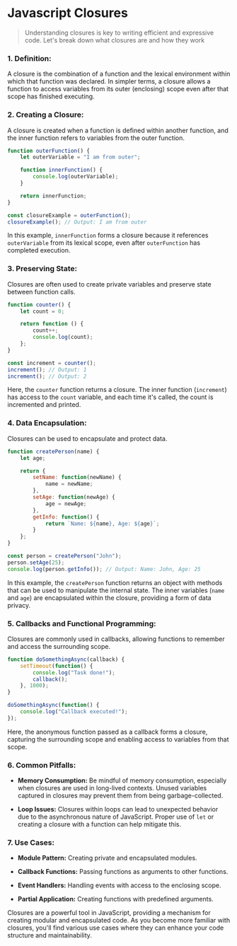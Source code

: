 # Javascript Closures
>Understanding closures is key to writing efficient and expressive code. Let's break down what closures are and how they work

### 1. **Definition:**
A closure is the combination of a function and the lexical environment within which that function was declared. In simpler terms, a closure allows a function to access variables from its outer (enclosing) scope even after that scope has finished executing.

### 2. **Creating a Closure:**
A closure is created when a function is defined within another function, and the inner function refers to variables from the outer function.

```javascript
function outerFunction() {
    let outerVariable = "I am from outer";

    function innerFunction() {
        console.log(outerVariable);
    }

    return innerFunction;
}

const closureExample = outerFunction();
closureExample(); // Output: I am from outer
```

In this example, `innerFunction` forms a closure because it references `outerVariable` from its lexical scope, even after `outerFunction` has completed execution.

### 3. **Preserving State:**
Closures are often used to create private variables and preserve state between function calls.

```javascript
function counter() {
    let count = 0;

    return function () {
        count++;
        console.log(count);
    };
}

const increment = counter();
increment(); // Output: 1
increment(); // Output: 2
```

Here, the `counter` function returns a closure. The inner function (`increment`) has access to the `count` variable, and each time it's called, the count is incremented and printed.

### 4. **Data Encapsulation:**
Closures can be used to encapsulate and protect data.

```javascript
function createPerson(name) {
    let age;

    return {
        setName: function(newName) {
            name = newName;
        },
        setAge: function(newAge) {
            age = newAge;
        },
        getInfo: function() {
            return `Name: ${name}, Age: ${age}`;
        }
    };
}

const person = createPerson("John");
person.setAge(25);
console.log(person.getInfo()); // Output: Name: John, Age: 25
```

In this example, the `createPerson` function returns an object with methods that can be used to manipulate the internal state. The inner variables (`name` and `age`) are encapsulated within the closure, providing a form of data privacy.

### 5. **Callbacks and Functional Programming:**
Closures are commonly used in callbacks, allowing functions to remember and access the surrounding scope.

```javascript
function doSomethingAsync(callback) {
    setTimeout(function() {
        console.log("Task done!");
        callback();
    }, 1000);
}

doSomethingAsync(function() {
    console.log("Callback executed!");
});
```

Here, the anonymous function passed as a callback forms a closure, capturing the surrounding scope and enabling access to variables from that scope.

### 6. **Common Pitfalls:**
- **Memory Consumption:** Be mindful of memory consumption, especially when closures are used in long-lived contexts. Unused variables captured in closures may prevent them from being garbage-collected.

- **Loop Issues:** Closures within loops can lead to unexpected behavior due to the asynchronous nature of JavaScript. Proper use of `let` or creating a closure with a function can help mitigate this.

### 7. **Use Cases:**
- **Module Pattern:** Creating private and encapsulated modules.
  
- **Callback Functions:** Passing functions as arguments to other functions.

- **Event Handlers:** Handling events with access to the enclosing scope.

- **Partial Application:** Creating functions with predefined arguments.

Closures are a powerful tool in JavaScript, providing a mechanism for creating modular and encapsulated code. As you become more familiar with closures, you'll find various use cases where they can enhance your code structure and maintainability.